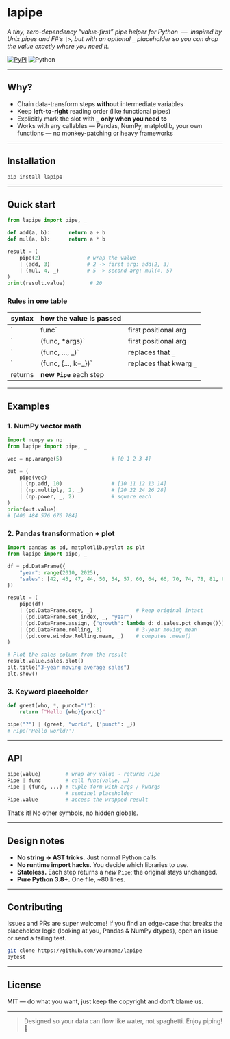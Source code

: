 # lapipe

*A tiny, zero-dependency “value-first” pipe helper for Python &nbsp;—&nbsp; inspired by Unix pipes and F#’s `|>`, but with an optional `_` placeholder so you can drop the value exactly where you need it.*

[![PyPI](https://img.shields.io/pypi/v/lapipe?color=%2337c)](https://pypi.org/project/lapipe/)
![Python](https://img.shields.io/badge/python-3.8%2B-blue.svg)

---

## Why?

* Chain data-transform steps **without** intermediate variables  
* Keep **left-to-right** reading order (like functional pipes)  
* Explicitly mark the slot with `_` **only when you need to**  
* Works with any callables — Pandas, NumPy, matplotlib, your own functions — no monkey-patching or heavy frameworks

---

## Installation

```bash
pip install lapipe
````

---

## Quick start

```python
from lapipe import pipe, _

def add(a, b):      return a + b
def mul(a, b):      return a * b

result = (
    pipe(2)               # wrap the value
    | (add, 3)            # 2 -> first arg: add(2, 3)
    | (mul, 4, _)         # 5 -> second arg: mul(4, 5)
)
print(result.value)        # 20
```

### Rules in one table

| syntax  | how the value is passed  |                         |
| ------- | ------------------------ | ----------------------- |
| \`      | func\`                   | first positional arg    |
| \`      | (func, \*args)\`         | first positional arg    |
| \`      | (func,  …, \_)\`         | replaces that `_`       |
| \`      | (func, {..., k=\_})\`    | replaces that kwarg `_` |
| returns | **new `Pipe`** each step |                         |

---

## Examples

### 1. NumPy vector math

```python
import numpy as np
from lapipe import pipe, _

vec = np.arange(5)                # [0 1 2 3 4]

out = (
    pipe(vec)
    | (np.add, 10)                # [10 11 12 13 14]
    | (np.multiply, 2, _)         # [20 22 24 26 28]
    | (np.power, _, 2)            # square each
)
print(out.value)
# [400 484 576 676 784]
```

### 2. Pandas transformation + plot

```python
import pandas as pd, matplotlib.pyplot as plt
from lapipe import pipe, _

df = pd.DataFrame({
    "year": range(2010, 2025),
    "sales": [42, 45, 47, 44, 50, 54, 57, 60, 64, 66, 70, 74, 78, 81, 85]
})

result = (
    pipe(df)
    | (pd.DataFrame.copy, _)              # keep original intact
    | (pd.DataFrame.set_index, _, "year")
    | (pd.DataFrame.assign, {"growth": lambda d: d.sales.pct_change()})
    | (pd.DataFrame.rolling, 3)           # 3-year moving mean
    | (pd.core.window.Rolling.mean, _)    # computes .mean()
)

# Plot the sales column from the result
result.value.sales.plot()
plt.title("3-year moving average sales")
plt.show()
```

### 3. Keyword placeholder

```python
def greet(who, *, punct="!"):
    return f"Hello {who}{punct}"

pipe("?") | (greet, "world", {'punct': _})
# Pipe('Hello world?')
```

---

## API

```python
pipe(value)        # wrap any value → returns Pipe
Pipe | func        # call func(value, …)
Pipe | (func, ...) # tuple form with args / kwargs
_                  # sentinel placeholder
Pipe.value         # access the wrapped result
```

That’s it! No other symbols, no hidden globals.

---

## Design notes

* **No string → AST tricks.** Just normal Python calls.
* **No runtime import hacks.** You decide which libraries to use.
* **Stateless.** Each step returns a *new* `Pipe`; the original stays unchanged.
* **Pure Python 3.8+.** One file, \~80 lines.

---

## Contributing

Issues and PRs are super welcome!
If you find an edge-case that breaks the placeholder logic (looking at you, Pandas & NumPy dtypes), open an issue or send a failing test.

```bash
git clone https://github.com/yourname/lapipe
pytest
```

---

## License

MIT — do what you want, just keep the copyright and don’t blame us.

---

> Designed so your data can flow like water, not spaghetti. Enjoy piping! 🚰

